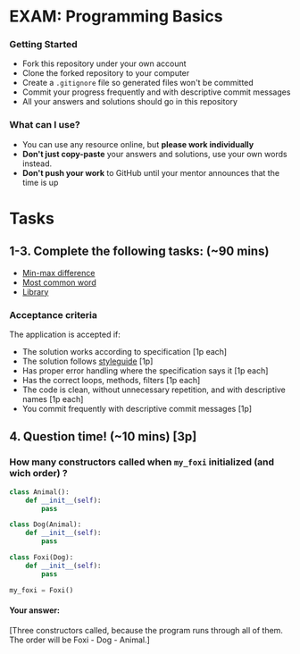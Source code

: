 # EXAM: Programming Basics

### Getting Started
 - Fork this repository under your own account
 - Clone the forked repository to your computer
 - Create a `.gitignore` file so generated files won't be committed
 - Commit your progress frequently and with descriptive commit messages
 - All your answers and solutions should go in this repository

### What can I use?
- You can use any resource online, but **please work individually**
- **Don't just copy-paste** your answers and solutions, use your own words instead.
- **Don't push your work** to GitHub until your mentor announces that the time is up


# Tasks
## 1-3. Complete the following tasks: (~90 mins)
- [Min-max difference](minmaxdiff/min_max_diff.py)
- [Most common word](most-common-word/most_common_word.py)
- [Library](library/library.py)

### Acceptance criteria
The application is accepted if:
- The solution works according to specification [1p each]
- The solution follows [styleguide](https://github.com/greenfox-academy/teaching-materials/blob/master/styleguide/java.md) [1p]
- Has proper error handling where the specification says it [1p each]
- Has the correct loops, methods, filters [1p each]
- The code is clean, without unnecessary repetition, and with descriptive names [1p each]
- You commit frequently with descriptive commit messages [1p]

## 4. Question time! (~10 mins) [3p]

### How many constructors called when `my_foxi` initialized (and wich order) ?
```python
class Animal():
	def __init__(self):
		pass

class Dog(Animal):
	def __init__(self):
		pass

class Foxi(Dog):
	def __init__(self):
		pass

my_foxi = Foxi()
```
#### Your answer:
[Three constructors called, because the program runs through all of them. The order will be Foxi - Dog - Animal.]   
